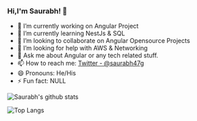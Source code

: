 ### Hi,I'm Saurabh! 👋

- 🔭 I’m currently working on Angular Project
- 🌱 I’m currently learning NestJs & SQL
- 👯 I’m looking to collaborate on Angular Opensource Projects
- 🤔 I’m looking for help with AWS & Networking
- 💬 Ask me about Angular or any tech related stuff.
- 📫 How to reach me: [Twitter - @saurabh47g](https://twitter.com/saurabh47g)
- 😄 Pronouns: He/His
- ⚡ Fun fact: NULL

![Saurabh's github stats](https://github-readme-stats.vercel.app/api?username=saurabh47&show_icons=true)

![Top Langs](https://github-readme-stats.vercel.app/api/top-langs/?username=saurabh47&layout=compact)
